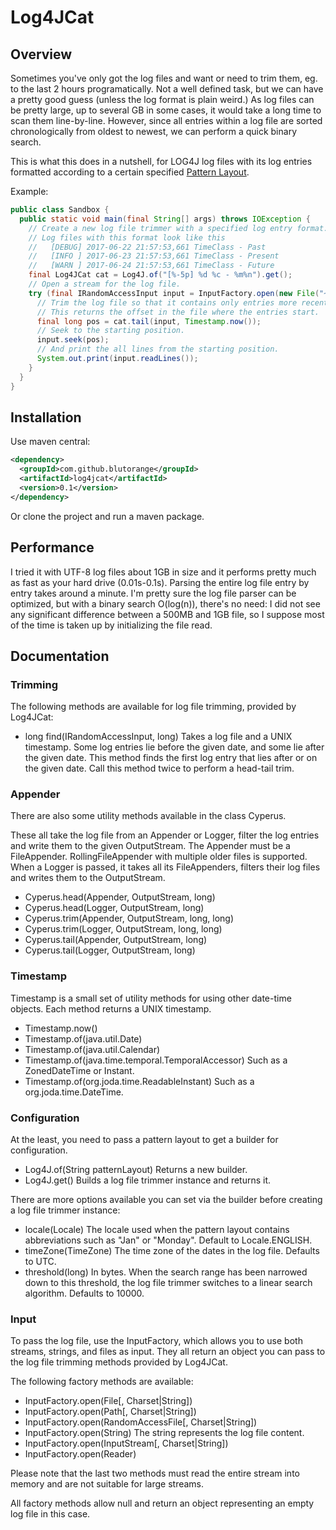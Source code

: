 # Log4JCat

## Overview

Sometimes you've only got the log files and want or need to trim them, eg. to the last 2 hours
programatically. Not a well defined task, but we can have a pretty good guess (unless the log
format is plain weird.) As log files can be pretty large, up to several GB in some cases, it
would take a long time to scan them line-by-line. However, since all entries within a log file
are sorted chronologically from oldest to newest, we can perform a quick binary search.

This is what this does in a nutshell, for LOG4J log files with its log entries formatted
according to a certain specified [Pattern Layout](https://logging.apache.org/log4j/1.2/apidocs/org/apache/log4j/PatternLayout.html).

Example:

```java
public class Sandbox {
  public static void main(final String[] args) throws IOException {
    // Create a new log file trimmer with a specified log entry format.
    // Log files with this format look like this
    //   [DEBUG] 2017-06-22 21:57:53,661 TimeClass - Past
    //   [INFO ] 2017-06-23 21:57:53,661 TimeClass - Present
    //   [WARN ] 2017-06-24 21:57:53,661 TimeClass - Future
    final Log4JCat cat = Log4J.of("[%-5p] %d %c - %m%n").get();
    // Open a stream for the log file.
    try (final IRandomAccessInput input = InputFactory.open(new File("~/mylogfile"))) {
      // Trim the log file so that it contains only entries more recent than the current date.
      // This returns the offset in the file where the entries start.
      final long pos = cat.tail(input, Timestamp.now());
      // Seek to the starting position.
      input.seek(pos);
      // And print the all lines from the starting position.
      System.out.print(input.readLines());
    }
  }
}
```

## Installation

Use maven central:

```xml
<dependency>
  <groupId>com.github.blutorange</groupId>
  <artifactId>log4jcat</artifactId>
  <version>0.1</version>
</dependency>
```

Or clone the project and run a maven package.

## Performance

I tried it with UTF-8 log files about 1GB in size and it performs pretty much
as fast as your hard drive (0.01s-0.1s). Parsing the entire log file entry by
entry takes around a minute. I'm pretty sure the log file parser can be
optimized, but with a binary search O(log(n)), there's no need: I did not see
any significant difference between a 500MB and 1GB file, so I suppose most of
the time is taken up by initializing the file read.

## Documentation

### Trimming

The following methods are available for log file trimming, provided by Log4JCat:

* long find(IRandomAccessInput, long) Takes a log file and a UNIX timestamp. Some log entries lie before the given date, and some lie after the given date. This method finds the first log entry that lies after or on the given date. Call this method twice to perform a head-tail trim.

### Appender

There are also some utility methods available in the class Cyperus. 

These all take the log file from an Appender or Logger, filter the log entries
and write them to the given OutputStream. The Appender must be a FileAppender.
RollingFileAppender with multiple older files is supported. When a Logger is
passed, it takes all its FileAppenders, filters their log files and writes them
to the OutputStream.

* Cyperus.head(Appender, OutputStream, long)
* Cyperus.head(Logger, OutputStream, long)
* Cyperus.trim(Appender, OutputStream, long, long)
* Cyperus.trim(Logger, OutputStream, long, long)
* Cyperus.tail(Appender, OutputStream, long)
* Cyperus.tail(Logger, OutputStream, long)

### Timestamp

Timestamp is a small set of utility methods for using other date-time objects.
Each method returns a UNIX timestamp.

* Timestamp.now()
* Timestamp.of(java.util.Date)
* Timestamp.of(java.util.Calendar)
* Timestamp.of(java.time.temporal.TemporalAccessor) Such as a ZonedDateTime or Instant.
* Timestamp.of(org.joda.time.ReadableInstant) Such as a org.joda.time.DateTime.

### Configuration

At the least, you need to pass a pattern layout to get a builder for
configuration.

* Log4J.of(String patternLayout) Returns a new builder.
* Log4J.get() Builds a log file trimmer instance and returns it.

There are more options available you can set via the builder before creating
a log file trimmer instance:

* locale(Locale) The locale used when the pattern layout contains abbreviations such as "Jan" or "Monday". Default to Locale.ENGLISH.
* timeZone(TimeZone) The time zone of the dates in the log file. Defaults to UTC.
* threshold(long) In bytes. When the search range has been narrowed down to this threshold, the log file trimmer switches to a linear search algorithm. Defaults to 10000.

### Input

To pass the log file, use the InputFactory, which allows you to use both
streams, strings, and files as input. They all return an object you can pass
to the log file trimming methods provided by Log4JCat.

The following factory methods are available:

* InputFactory.open(File[, Charset|String])
* InputFactory.open(Path[, Charset|String])
* InputFactory.open(RandomAccessFile[, Charset|String])
* InputFactory.open(String) The string represents the log file content.
* InputFactory.open(InputStream[, Charset|String])
* InputFactory.open(Reader)

Please note that the last two methods must read the entire stream into memory
and are not suitable for large streams.

All factory methods allow null and return an object representing an empty log
file in this case.
